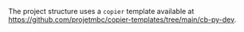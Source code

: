The project structure uses a `copier` template available at https://github.com/projetmbc/copier-templates/tree/main/cb-py-dev.
